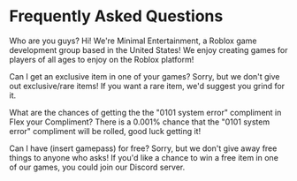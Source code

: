 # Frequently Asked Questions

Who are you guys?
Hi! We're Minimal Entertainment, a Roblox game development group based in the United States! We enjoy creating games for players of all ages to enjoy on the Roblox platform!

Can I get an exclusive item in one of your games?
Sorry, but we don't give out exclusive/rare items! If you want a rare item, we'd suggest you grind for it.

What are the chances of getting the the "0101 system error" compliment in Flex your Compliment?
There is a 0.001% chance that the "0101 system error" compliment will be rolled, good luck getting it!

Can I have (insert gamepass) for free?
Sorry, but we don't give away free things to anyone who asks! If you'd like a chance to win a free item in one of our games, you could join our Discord server.
